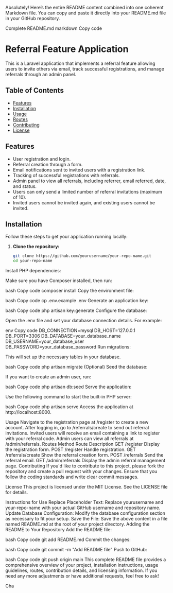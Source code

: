 Absolutely! Here’s the entire README content combined into one coherent Markdown file. You can copy and paste it directly into your README.md file in your GitHub repository.

Complete README.md
markdown
Copy code
# Referral Feature Application

This is a Laravel application that implements a referral feature allowing users to invite others via email, track successful registrations, and manage referrals through an admin panel.

## Table of Contents

- [Features](#features)
- [Installation](#installation)
- [Usage](#usage)
- [Routes](#routes)
- [Contributing](#contributing)
- [License](#license)

## Features

- User registration and login.
- Referral creation through a form.
- Email notifications sent to invited users with a registration link.
- Tracking of successful registrations with referrals.
- Admin panel to view all referrals, including referrer, email referred, date, and status.
- Users can only send a limited number of referral invitations (maximum of 10).
- Invited users cannot be invited again, and existing users cannot be invited.

## Installation

Follow these steps to get your application running locally:

1. **Clone the repository:**

   ```bash
   git clone https://github.com/yourusername/your-repo-name.git
   cd your-repo-name
Install PHP dependencies:

Make sure you have Composer installed, then run:

bash
Copy code
composer install
Copy the environment file:

bash
Copy code
cp .env.example .env
Generate an application key:

bash
Copy code
php artisan key:generate
Configure the database:

Open the .env file and set your database connection details. For example:

env
Copy code
DB_CONNECTION=mysql
DB_HOST=127.0.0.1
DB_PORT=3306
DB_DATABASE=your_database_name
DB_USERNAME=your_database_user
DB_PASSWORD=your_database_password
Run migrations:

This will set up the necessary tables in your database.

bash
Copy code
php artisan migrate
(Optional) Seed the database:

If you want to create an admin user, run:

bash
Copy code
php artisan db:seed
Serve the application:

Use the following command to start the built-in PHP server:

bash
Copy code
php artisan serve
Access the application at http://localhost:8000.

Usage
Navigate to the registration page at /register to create a new account.
After logging in, go to /referrals/create to send out referral invitations.
Invited users will receive an email containing a link to register with your referral code.
Admin users can view all referrals at /admin/referrals.
Routes
Method	Route	Description
GET	/register	Display the registration form.
POST	/register	Handle registration.
GET	/referrals/create	Show the referral creation form.
POST	/referrals	Send the referral email.
GET	/admin/referrals	Display the admin referral management page.
Contributing
If you'd like to contribute to this project, please fork the repository and create a pull request with your changes. Ensure that you follow the coding standards and write clear commit messages.

License
This project is licensed under the MIT License. See the LICENSE file for details.

Instructions for Use
Replace Placeholder Text: Replace yourusername and your-repo-name with your actual GitHub username and repository name.
Update Database Configuration: Modify the database configuration section as necessary to fit your setup.
Save the File: Save the above content in a file named README.md at the root of your project directory.
Adding the README to Your Repository
Add the README file:

bash
Copy code
git add README.md
Commit the changes:

bash
Copy code
git commit -m "Add README file"
Push to GitHub:

bash
Copy code
git push origin main
This complete README file provides a comprehensive overview of your project, installation instructions, usage guidelines, routes, contribution details, and licensing information. If you need any more adjustments or have additional requests, feel free to ask!











Cha
